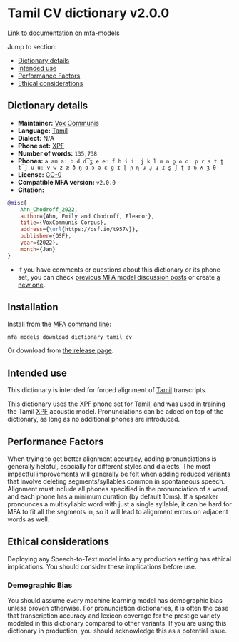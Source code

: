 
# Tamil CV dictionary v2.0.0

[Link to documentation on mfa-models](https://mfa-models.readthedocs.io/en/main/dictionary/tamil_cv.html)

Jump to section:

- [Dictionary details](#dictionary-details)
- [Intended use](#intended-use)
- [Performance Factors](#performance-factors)
- [Ethical considerations](#ethical-considerations)

## Dictionary details

- **Maintainer:** [Vox Communis](https://osf.io/t957v/)
- **Language:** [Tamil](https://en.wikipedia.org/wiki/Tamil_language)
- **Dialect:** N/A
- **Phone set:** [XPF](https://github.com/CohenPr-XPF/XPF)
- **Number of words:** `135,738`
- **Phones:** `a aʊ aː b d d͡ʒ e eː f h i iː j k l m n n̪ o oː p r s t t̪ t͡ʃ u uː v w z æ ð ŋ ɑ ɔ ə ɛ ɡ ɪ ɭ ɲ ɳ ɹ ɹ̩ ɻ ɾ ʂ ʃ ʈ ʊ ʋ ʌ ʒ θ`
- **License:** [CC-0](https://creativecommons.org/publicdomain/zero/1.0/)
- **Compatible MFA version:** `v2.0.0`
- **Citation:**

```bibtex
@misc{
	Ahn_Chodroff_2022,
	author={Ahn, Emily and Chodroff, Eleanor},
	title={VoxCommunis Corpus},
	address={\url{https://osf.io/t957v}},
	publisher={OSF},
	year={2022},
	month={Jan}
}
```

- If you have comments or questions about this dictionary or its phone set, you can check [previous MFA model discussion posts](https://github.com/MontrealCorpusTools/mfa-models/discussions?discussions_q=Tamil+CV+dictionary+v2.0.0) or create [a new one](https://github.com/MontrealCorpusTools/mfa-models/discussions/new).

## Installation

Install from the [MFA command line](https://montreal-forced-aligner.readthedocs.io/en/latest/user_guide/models/index.html):

```
mfa models download dictionary tamil_cv
```

Or download from [the release page](https://github.com/MontrealCorpusTools/mfa-models/releases/tag/dictionary-tamil_cv-v2.0.0).

## Intended use

This dictionary is intended for forced alignment of [Tamil](https://en.wikipedia.org/wiki/Tamil_language) transcripts.

This dictionary uses the [XPF](https://github.com/CohenPr-XPF/XPF) phone set for Tamil, and was used in training the Tamil [XPF](https://github.com/CohenPr-XPF/XPF) acoustic model.
Pronunciations can be added on top of the dictionary, as long as no additional phones are introduced.

## Performance Factors

When trying to get better alignment accuracy, adding pronunciations is generally helpful, espcially for different styles and dialects.
The most impactful improvements will generally be felt when adding reduced variants that
involve deleting segments/syllables common in spontaneous speech.  Alignment must include all phones specified in the pronunciation of a word, and each phone has
a minimum duration (by default 10ms). If a speaker pronounces a multisyllabic word with just a single syllable, it can be hard for MFA to fit all the segments in,
so it will lead to alignment errors on adjacent words as well.

## Ethical considerations

Deploying any Speech-to-Text model into any production setting has ethical implications. You should consider these implications before use.

### Demographic Bias

You should assume every machine learning model has demographic bias unless proven otherwise.
For pronunciation dictionaries, it is often the case that transcription accuracy and lexicon coverage for the prestige variety modeled in this dictionary compared to other variants.
If you are using this dictionary in production, you should acknowledge this as a potential issue.
